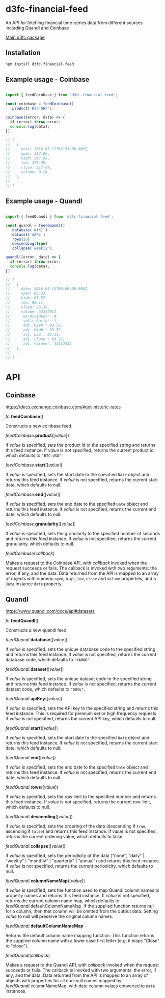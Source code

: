 # d3fc-financial-feed

An API for fetching financial time-series data from different sources including Quandl and Coinbase

[Main d3fc package](https://github.com/ScottLogic/d3fc)

## Installation

```bash
npm install d3fc-financial-feed
```

## Example usage - Coinbase

``` javascript

import { feedCoinbase } from 'd3fc-financial-feed';

const coinbase = feedCoinbase()
  .product('BTC-GBP');

coinbase((error, data) => {
  if (error) throw error;
  console.log(data);
});

// [
//   {
//     date: 2016-05-11T08:51:00.000Z,
//     open: 317.99,
//     high: 317.99,
//     low: 317.99,
//     close: 317.99,
//     volume: 0.24
//   },
//   ...
// ]

```

## Example usage - Quandl

``` javascript

import { feedQuandl } from 'd3fc-financial-feed';

const quandl = feedQuandl()
  .database('WIKI')
  .dataset('AAPL')
  .rows(10)
  .descending(true)
  .collapse('weekly');

quandl((error, data) => {
  if (error) throw error;
  console.log(data);
});

// [
//   {
//     date: 2016-05-15T00:00:00.000Z,
//     open: 93.33,
//     high: 93.57,
//     low: 92.11,
//     close: 93.39,
//     volume: 33217012,
//     'ex-Dividend': 0,
//     'split Ratio': 1,
//     'adj. Open': 93.33,
//     'adj. High': 93.57,
//     'adj. Low': 92.11,
//     'adj. Close': 93.39,
//     'adj. Volume': 33217012
//   },
//   ...
// ]

```

# API

## Coinbase

https://docs.exchange.coinbase.com/#get-historic-rates

*fc*.**feedCoinbase**()

Constructs a new coinbase feed.

*feedCoinbase*.**product**([*value*])

If *value* is specified, sets the product id to the specified string and returns this feed instance.
If *value* is not specified, returns the current product id, which defaults to `"BTC-USD"`.

*feedCoinbase*.**start**([*value*])

If *value* is specified, sets the start date to the specified `Date` object and returns this feed instance.
If *value* is not specified, returns the current start date, which defaults to null.

*feedCoinbase*.**end**([*value*])

If *value* is specified, sets the end date to the specified `Date` object and returns this feed instance.
If *value* is not specified, returns the current end date, which defaults to null.

*feedCoinbase*.**granularity**([*value*])

If *value* is specified, sets the granularity to the specified number of seconds and returns this feed instance.
If *value* is not specified, returns the current granularity, which defaults to null.

*feedCoinbase*(*callback*)

Makes a request to the Coinbase API, with *callback* invoked when the request succeeds or fails.
The callback is invoked with two arguments: the error, if any, and the data.
Data returned from the API is mapped to an array of objects with numeric
`open`, `high`, `low`, `close` and `volume` properties, and a `Date` instance `date` property.

## Quandl

https://www.quandl.com/docs/api#datasets

*fc*.**feedQuandl**()

Constructs a new quandl feed.

*feedQuandl*.**database**([*value*])

If *value* is specified, sets the unique database code to the specified string and returns this feed instance.
If *value* is not specified, returns the current database code, which defaults to `"YAHOO"`.

*feedQuandl*.**dataset**([*value*])

If *value* is specified, sets the unique dataset code to the specified string and returns this feed instance.
If *value* is not specified, returns the current dataset code, which defaults to `"GOOG"`.

*feedQuandl*.**apiKey**([*value*])

If *value* is specified, sets the API key to the specified string and returns this feed instance.
This is required for premium set or high frequency requests.
If *value* is not specified, returns the current API key, which defaults to null.

*feedQuandl*.**start**([*value*])

If *value* is specified, sets the start date to the specified `Date` object and returns this feed instance.
If *value* is not specified, returns the current start date, which defaults to null.

*feedQuandl*.**end**([*value*])

If *value* is specified, sets the end date to the specified `Date` object and returns this feed instance.
If *value* is not specified, returns the current end date, which defaults to null.

*feedQuandl*.**rows**([*value*])

If *value* is specified, sets the row limit to the specified number and returns this feed instance.
If *value* is not specified, returns the current row limit, which defaults to null.

*feedQuandl*.**descending**([*value*])

If *value* is specified, sets the ordering of the data (descending if `true`, ascending if `false`) and returns this feed instance.
If *value* is not specified, returns the current ordering value, which defaults to false.

*feedQuandl*.**collapse**([*value*])

If *value* is specified, sets the periodicity of the data ("none", "daily" | "weekly" | "monthly" | "quarterly" | "annual") and returns this feed instance.
If *value* is not specified, returns the current periodicity, which defaults to null.

*feedQuandl*.**columnNameMap**([*value*])

If *value* is specified, sets the function used to map Quandl column names to property names and returns this feed instance.
If *value* is not specified, returns the current column name map, which defaults to *feedQuandl*.defaultColumnNameMap.
If the supplied function returns null for a column, then that column will be omitted from the output data.
Setting *value* to null will preserve the original column names.

*feedQuandl*.**defaultColumnNameMap**

Returns the default column name mapping function. This function returns the supplied column name with a lower case first letter (e.g. it maps "Close" to "close").

*feedQuandl*(*callback*)

Makes a request to the Quandl API, with *callback* invoked when the request succeeds or fails.
The callback is invoked with two arguments: the error, if any, and the data.
Data returned from the API is mapped to an array of objects with properties for all non-null names mapped by *feedQuandl*.columnNameMap, with date column values converted to `Date` instances.

